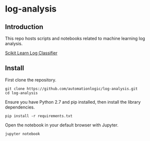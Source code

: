 # log-analysis

## Introduction

This repo hosts scripts and notebooks related to machine learning log analysis. 

[Scikit Learn Log Classifier](https://github.com/automationlogic/log-analysis/Scikit_Learn_Log_Classification.ipynb)

## Install

First clone the repository.

```
git clone https://github.com/automationlogic/log-analysis.git
cd log-analysis
```

Ensure you have Python 2.7 and pip installed, then install the library dependencies.

```
pip install -r requirements.txt
```

Open the notebook in your default browser with Jupyter.

```
jupyter notebook
```
